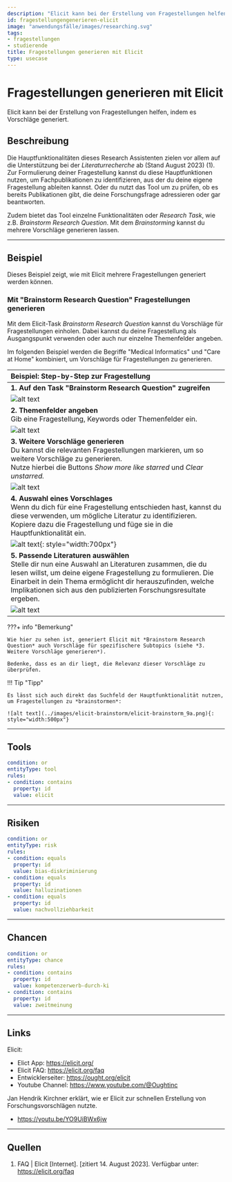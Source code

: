```yaml
---
description: "Elicit kann bei der Erstellung von Fragestellungen helfen, indem es Vorschläge generiert."
id: fragestellungengenerieren-elicit
image: "anwendungsfälle/images/researching.svg"
tags:
- fragestellungen
- studierende
title: Fragestellungen generieren mit Elicit
type: usecase
---
```



# Fragestellungen generieren mit Elicit

Elicit kann bei der Erstellung von Fragestellungen helfen, indem es Vorschläge generiert.


## Beschreibung
Die Hauptfunktionalitäten dieses Research Assistenten zielen vor allem auf die Unterstützung bei der *Literaturrecherche* ab (Stand August 2023) (1). Zur Formulierung deiner Fragestellung kannst du diese Hauptfunktionen nutzen, um Fachpublikationen zu identifizieren, aus der du deine eigene Fragestellung ableiten kannst. Oder du nutzt das Tool um zu prüfen, ob es bereits Publikationen gibt, die deine Forschungsfrage adressieren oder gar beantworten.

Zudem bietet das Tool einzelne Funktionalitäten oder *Research Task*, wie z.B. *Brainstorm Research Question*. Mit dem *Brainstorming* kannst du mehrere Vorschläge generieren lassen.


---


## Beispiel

Dieses Beispiel zeigt, wie mit Elicit mehrere Fragestellungen generiert werden können.

### Mit "Brainstorm Research Question" Fragestellungen generieren

Mit dem Elicit-Task *Brainstorm Research Question* kannst du Vorschläge für Fragestellungen einholen.
Dabei kannst du deine Fragestellung als Ausgangspunkt verwenden oder auch nur einzelne Themenfelder angeben.

Im folgenden Beispiel werden die Begriffe "Medical Informatics" und "Care at Home" kombiniert, um Vorschläge für Fragestellungen zu generieren.



| Beispiel: Step-by-Step zur Fragestellung                                              |
| :------------------------------------------------------------------------------------ |
| **1. Auf den Task "Brainstorm Research Question" zugreifen**                          | 
| ![alt text](../images/elicit-brainstorm/elicit-brainstorm_1.png)      |
| **2. Themenfelder angeben**<br>Gib eine Fragestellung, Keywords oder Themenfelder ein.| 
| ![alt text](../images/elicit-brainstorm/elicit-brainstorm_3.png)      |
| **3. Weitere Vorschläge generieren**<br> Du kannst die relevanten Fragestellungen markieren, um so weitere Vorschläge zu generieren. <br> Nutze hierbei die Buttons *Show more like starred* und *Clear unstarred.*|
| ![alt text](../images/elicit-brainstorm/elicit-brainstorm_4.png) |
| **4. Auswahl eines Vorschlages**<br>Wenn du dich für eine Fragestellung entschieden hast, kannst du diese verwenden, um mögliche Literatur zu identifizieren. Kopiere dazu die Fragestellung und füge sie in die Hauptfunktionalität ein.| 
| ![alt text](../images/elicit-brainstorm/elicit-brainstorm_7b.png){: style="width:700px"} |
| **5. Passende Literaturen auswählen** <br>Stelle dir nun eine Auswahl an Literaturen zusammen, die du lesen willst, um deine eigene Fragestellung zu formulieren. Die Einarbeit in dein Thema ermöglicht dir herauszufinden, welche Implikationen sich aus den publizierten Forschungsresultate ergeben.|
| ![alt text](../images/elicit-brainstorm/elicit-brainstorm_8.png)      | 



???+ info "Bemerkung"

    Wie hier zu sehen ist, generiert Elicit mit *Brainstorm Research Question* auch Vorschläge für spezifischere Subtopics (siehe *3. Weitere Vorschläge generieren*).
    
    Bedenke, dass es an dir liegt, die Relevanz dieser Vorschläge zu überprüfen.



!!! Tip  "Tipp"

    Es lässt sich auch direkt das Suchfeld der Hauptfunktionalität nutzen, um Fragestellungen zu *brainstormen*:

    ![alt text](../images/elicit-brainstorm/elicit-brainstorm_9a.png){: style="width:500px"}



---


## Tools

```yaml
condition: or
entityType: tool
rules:
- condition: contains
  property: id
  value: elicit
```


---


## Risiken


```yaml
condition: or
entityType: risk
rules:
- condition: equals
  property: id
  value: bias-diskriminierung
- condition: equals
  property: id
  value: halluzinationen
- condition: equals
  property: id
  value: nachvollziehbarkeit
```


---


## Chancen

```yaml
condition: or
entityType: chance
rules:
- condition: contains
  property: id
  value: kompetenzerwerb-durch-ki
- condition: contains
  property: id
  value: zweitmeinung
```


---


## Links

Elicit:

- Elict App: https://elicit.org/
- Elicit FAQ: https://elicit.org/faq
- Entwicklerseiter: https://ought.org/elicit
- Youtube Channel: https://www.youtube.com/@Oughtinc

Jan Hendrik Kirchner erklärt, wie er Elicit zur schnellen Erstellung von Forschungsvorschlägen nutzte.

- https://youtu.be/YO9UiBWx6jw


---


## Quellen

1.	FAQ | Elicit [Internet]. [zitiert 14. August 2023]. Verfügbar unter: https://elicit.org/faq

